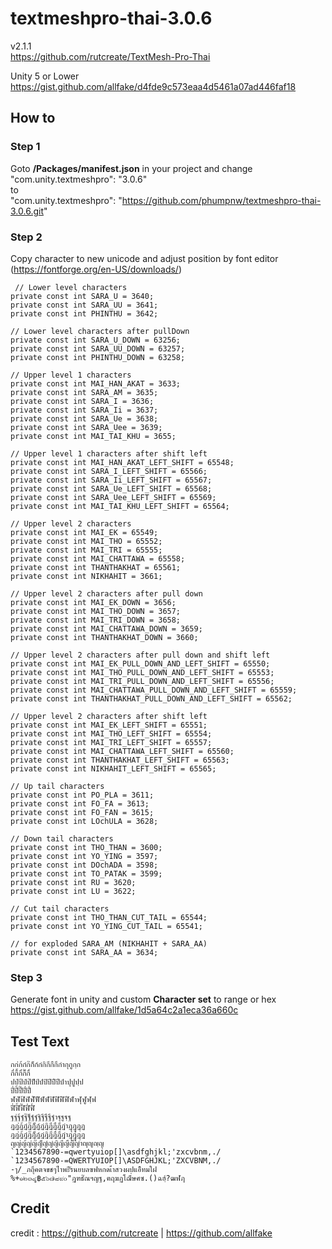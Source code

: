 # textmeshpro-thai-3.0.6
v2.1.1<br>
https://github.com/rutcreate/TextMesh-Pro-Thai

Unity 5 or Lower<br>
https://gist.github.com/allfake/d4fde9c573eaa4d5461a07ad446faf18

## How to
### Step 1
Goto <b>/Packages/manifest.json</b> in your project and change<br>
"com.unity.textmeshpro": "3.0.6"<br>
to<br>
"com.unity.textmeshpro": "https://github.com/phumpnw/textmeshpro-thai-3.0.6.git"
### Step 2
Copy character to new unicode and adjust position by font editor (https://fontforge.org/en-US/downloads/)
```
 // Lower level characters 
private const int SARA_U = 3640;
private const int SARA_UU = 3641;
private const int PHINTHU = 3642;

// Lower level characters after pullDown
private const int SARA_U_DOWN = 63256;
private const int SARA_UU_DOWN = 63257;
private const int PHINTHU_DOWN = 63258;

// Upper level 1 characters
private const int MAI_HAN_AKAT = 3633;
private const int SARA_AM = 3635;
private const int SARA_I = 3636;
private const int SARA_Ii = 3637;
private const int SARA_Ue = 3638;
private const int SARA_Uee = 3639;
private const int MAI_TAI_KHU = 3655;

// Upper level 1 characters after shift left
private const int MAI_HAN_AKAT_LEFT_SHIFT = 65548;
private const int SARA_I_LEFT_SHIFT = 65566;
private const int SARA_Ii_LEFT_SHIFT = 65567;
private const int SARA_Ue_LEFT_SHIFT = 65568;
private const int SARA_Uee_LEFT_SHIFT = 65569;
private const int MAI_TAI_KHU_LEFT_SHIFT = 65564;

// Upper level 2 characters
private const int MAI_EK = 65549;
private const int MAI_THO = 65552;
private const int MAI_TRI = 65555;
private const int MAI_CHATTAWA = 65558;
private const int THANTHAKHAT = 65561;
private const int NIKHAHIT = 3661;

// Upper level 2 characters after pull down
private const int MAI_EK_DOWN = 3656;
private const int MAI_THO_DOWN = 3657;
private const int MAI_TRI_DOWN = 3658;
private const int MAI_CHATTAWA_DOWN = 3659;
private const int THANTHAKHAT_DOWN = 3660;

// Upper level 2 characters after pull down and shift left
private const int MAI_EK_PULL_DOWN_AND_LEFT_SHIFT = 65550;
private const int MAI_THO_PULL_DOWN_AND_LEFT_SHIFT = 65553;
private const int MAI_TRI_PULL_DOWN_AND_LEFT_SHIFT = 65556;
private const int MAI_CHATTAWA_PULL_DOWN_AND_LEFT_SHIFT = 65559;
private const int THANTHAKHAT_PULL_DOWN_AND_LEFT_SHIFT = 65562;

// Upper level 2 characters after shift left
private const int MAI_EK_LEFT_SHIFT = 65551;
private const int MAI_THO_LEFT_SHIFT = 65554;
private const int MAI_TRI_LEFT_SHIFT = 65557;
private const int MAI_CHATTAWA_LEFT_SHIFT = 65560;
private const int THANTHAKHAT_LEFT_SHIFT = 65563;
private const int NIKHAHIT_LEFT_SHIFT = 65565;

// Up tail characters
private const int PO_PLA = 3611;
private const int FO_FA = 3613;
private const int FO_FAN = 3615;
private const int LOchULA = 3628;

// Down tail characters
private const int THO_THAN = 3600;
private const int YO_YING = 3597;
private const int DOchADA = 3598;
private const int TO_PATAK = 3599;
private const int RU = 3620;
private const int LU = 3622;

// Cut tail characters
private const int THO_THAN_CUT_TAIL = 65544;
private const int YO_YING_CUT_TAIL = 65541;

// for exploded SARA_AM (NIKHAHIT + SARA_AA)
private const int SARA_AA = 3634;
```

### Step 3
Generate font in unity and custom <b>Character set</b> to range or hex https://gist.github.com/allfake/1d5a64c2a1eca36a660c


## Test Text
```
กก่ก้ก๋ก๊ก็ก์กํกิกีกืกึกำกุกูกฺก
กึ่กึ้กึ๋กึ๊กึ์
ปป่ป้ป๋ป๊ป็ป์ปํปิปีปืปึปำปุปูปฺป
ปึ่ปึ้ปึ๊ปึ๋ปึ์
ฬฬ่ฬ้ฬ๋ฬ๊ฬ็ฬ์ฬํฬิฬีฬืฬึฬำฬุฬูฬฺฟ
ฬึ่ฬึ้ฬึ๊ฬึ๋ฬึ์
ฐฐ่ฐ้ฐ๋ฐ๊ฐ็ฐ์ฐํฐิฐีฐืฐึฐำฐุฐูฐฺฐ
ฏฏ่ฏ้ฏ๋ฏ๊ฏ็ฏ์ฏํฏิฏีฏืฏึฏำฏุฏูฏฺฏ
ฎฎ่ฎ้ฎ๋ฎ๊ฎ็ฎ์ฎํฎิฎีฎืฎึฎำฎุฎูฎฺฎ
ญญ่ญ้ญ๋ญ๊ญ็ญ์ญํญิญีญืญึญำญุญูญฺญ
`1234567890-=qwertyuiop[]\asdfghjkl;'zxcvbnm,./
`1234567890-=QWERTYUIOP[]\ASDFGHJKL;'ZXCVBNM,./
-ๅ/_ภถุึคตจขชๆไำพะัีรนยบลฃฟหกดเ้่าสวงผปแอิืทมใฝ
%+๑๒๓๔ู฿๕๖๗๘๙๐"ฎฑธํ๊ณฯญฐ,ฅฤฆฏโฌ็๋ษศซ.()ฉฮฺ์?ฒฬฦ
```


## Credit
credit : https://github.com/rutcreate | https://github.com/allfake
